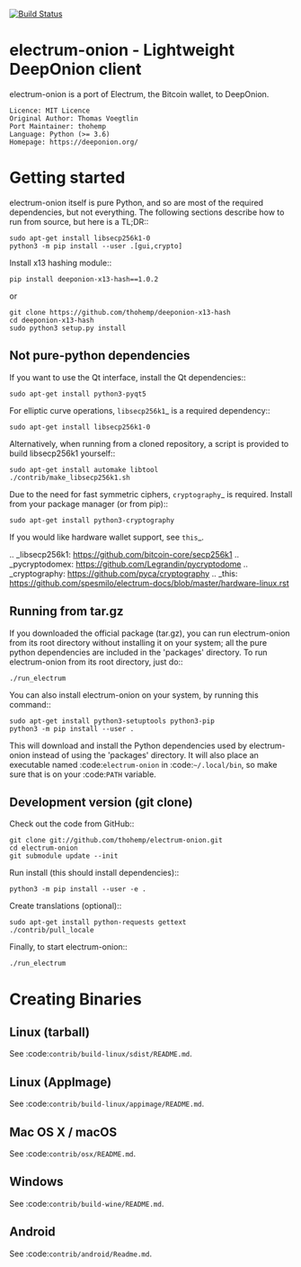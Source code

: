 [![Build Status](https://travis-ci.com/thohemp/electrum-onion.svg?branch=master)](https://travis-ci.com/thohemp/electrum-onion)

electrum-onion - Lightweight DeepOnion client
==========================================

electrum-onion is a port of Electrum, the Bitcoin wallet, to DeepOnion.

    Licence: MIT Licence
    Original Author: Thomas Voegtlin
    Port Maintainer: thohemp
    Language: Python (>= 3.6)
    Homepage: https://deeponion.org/






Getting started
===============

electrum-onion itself is pure Python, and so are most of the required dependencies,
but not everything. The following sections describe how to run from source, but here
is a TL;DR::

    sudo apt-get install libsecp256k1-0
    python3 -m pip install --user .[gui,crypto]

Install x13 hashing module::

    pip install deeponion-x13-hash==1.0.2

or

    git clone https://github.com/thohemp/deeponion-x13-hash
    cd deeponion-x13-hash
    sudo python3 setup.py install


Not pure-python dependencies
----------------------------

If you want to use the Qt interface, install the Qt dependencies::

    sudo apt-get install python3-pyqt5

For elliptic curve operations, `libsecp256k1`_ is a required dependency::

    sudo apt-get install libsecp256k1-0

Alternatively, when running from a cloned repository, a script is provided to build
libsecp256k1 yourself::

    sudo apt-get install automake libtool
    ./contrib/make_libsecp256k1.sh

Due to the need for fast symmetric ciphers, `cryptography`_ is required.
Install from your package manager (or from pip)::

    sudo apt-get install python3-cryptography


If you would like hardware wallet support, see `this`_.

.. _libsecp256k1: https://github.com/bitcoin-core/secp256k1
.. _pycryptodomex: https://github.com/Legrandin/pycryptodome
.. _cryptography: https://github.com/pyca/cryptography
.. _this: https://github.com/spesmilo/electrum-docs/blob/master/hardware-linux.rst

Running from tar.gz
-------------------

If you downloaded the official package (tar.gz), you can run
electrum-onion from its root directory without installing it on your
system; all the pure python dependencies are included in the 'packages'
directory. To run electrum-onion from its root directory, just do::

    ./run_electrum

You can also install electrum-onion on your system, by running this command::

    sudo apt-get install python3-setuptools python3-pip
    python3 -m pip install --user .

This will download and install the Python dependencies used by
electrum-onion instead of using the 'packages' directory.
It will also place an executable named :code:`electrum-onion` in :code:`~/.local/bin`,
so make sure that is on your :code:`PATH` variable.


Development version (git clone)
-------------------------------

Check out the code from GitHub::

    git clone git://github.com/thohemp/electrum-onion.git
    cd electrum-onion
    git submodule update --init

Run install (this should install dependencies)::

    python3 -m pip install --user -e .


Create translations (optional)::

    sudo apt-get install python-requests gettext
    ./contrib/pull_locale

Finally, to start electrum-onion::

    ./run_electrum



Creating Binaries
=================

Linux (tarball)
---------------

See :code:`contrib/build-linux/sdist/README.md`.


Linux (AppImage)
----------------

See :code:`contrib/build-linux/appimage/README.md`.


Mac OS X / macOS
----------------

See :code:`contrib/osx/README.md`.


Windows
-------

See :code:`contrib/build-wine/README.md`.


Android
-------

See :code:`contrib/android/Readme.md`.
